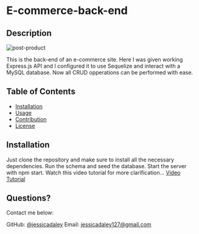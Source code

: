 # E-commerce-back-end
 ## Description 

  
  
![post-product](https://user-images.githubusercontent.com/79805880/142913260-23579d25-ceab-4ed3-8650-8fee4b66519d.png)



 This is the back-end of an e-commerce site. Here I was given working Express.js API and I configured it to use Sequelize and interact with a MySQL database.
 Now all CRUD opperations can be performed with ease. 
  
  
  

  ## Table of Contents
  * [Installation](#installation)
  * [Usage](#usage)
  * [Contribution](#contribution)
  * [License](#license)
  
  ## Installation
  
 
  Just clone the repository and make sure to install all the necessary dependencies. Run the schema and seed the database. Start the server with npm start. 
  Watch this video tutorial for more clarification...
   <a href="https://watch.screencastify.com/v/qqx7iRFcRcbbSivqAd3h"> Video Tutorial </a>
  
  
## Questions?
  
  Contact me below:
 
  GitHub: [@jessicadaley](https://api.github.com/users/jessicadaley)
   Email: jessicadaley127@gmail.com 
